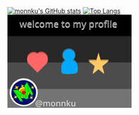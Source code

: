 [![monnku's GitHub stats](https://github-readme-stats.vercel.app/api?username=monnku&theme=vue-dark&show_icons=true)](https://github.com/mo-ri-regen/github-readme-stats)
[![Top Langs](https://github-readme-stats.vercel.app/api/top-langs/?username=monnku&theme=vue-dark&show_icons=true&layout=compact)](https://github.com/monnku/github-readme-stats)![profile](https://github.com/monnku/monnku/blob/2570e859a03ca38d9e0ae234365623be5c81b33f/profile.png)
